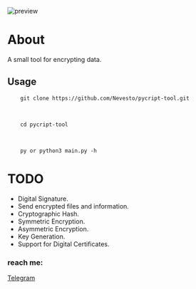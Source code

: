 ![preview](https://github.com/Nevesto/port-scanner/assets/87545167/cb4f3da7-5259-4aed-a786-e61db9e35b25)

# About

A small tool for encrypting data.

## Usage

```
    git clone https://github.com/Nevesto/pycript-tool.git
```

</br>

```
    cd pycript-tool
```

</br>

```
    py or python3 main.py -h
```

# TODO

- Digital Signature.
- Send encrypted files and information.
- Cryptographic Hash.
- Symmetric Encryption.
- Asymmetric Encryption.
- Key Generation.
- Support for Digital Certificates.


### reach me:

[Telegram](https://t.me/nevestpq)
